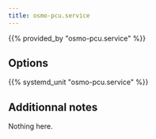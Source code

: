 ```yaml
---
title: osmo-pcu.service
---
```


{{% provided_by "osmo-pcu.service" %}}

## Options

{{% systemd_unit "osmo-pcu.service" %}}

## Additionnal notes

Nothing here.
